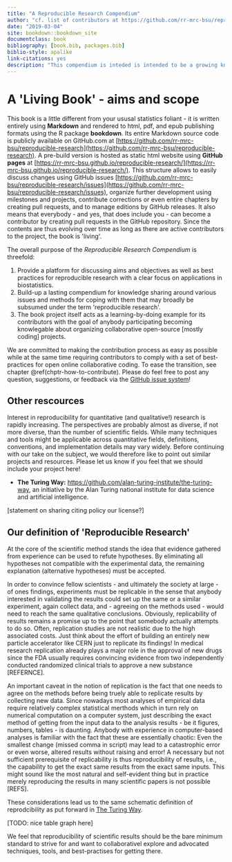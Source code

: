 ```yaml
--- 
title: "A Reproducible Research Compendium"
author: "cf. list of contributors at https://github.com/rr-mrc-bsu/reproducible-research/graphs/contributors"
date: "2019-03-04"
site: bookdown::bookdown_site
documentclass: book
bibliography: [book.bib, packages.bib]
biblio-style: apalike
link-citations: yes
description: "This compendium is inteded is intended to be a growing knowledge base on reproducible research and by writing it collaboratively acts as learning-by-doing example on modern collaborative coding workflows and version control."
---
```






# A 'Living Book' - aims and scope


This book is a little different from your ususal statistics foliant -
it is written entirely using **Markdown** and rendered to html, pdf, and epub
publishing formats using the R package **bookdown**.
Its entire Markdown source code is publicly available on GitHub.com at
[https://github.com/rr-mrc-bsu/reproducible-research](https://github.com/rr-mrc-bsu/reproducible-research).
A pre-build version is hosted as static html website using **GitHub pages** at
[https://rr-mrc-bsu.github.io/reproducible-research/](https://rr-mrc-bsu.github.io/reproducible-research/).
This structure allows to easily discuss changes using GitHub issues
[https://github.com/rr-mrc-bsu/reproducible-research/issues](https://github.com/rr-mrc-bsu/reproducible-research/issues), organize
further development using milestones and projects, contribute corrections or 
even entire chapters by creating pull requests, and to manage editions by
GitHub releases.
It also means that everybody - and yes, that does include you - can become a 
contributor by creating pull requests in the GitHub repository.
Since the contents are thus evolving over time as long as there are active 
contributors to the project, the book is 'living'.

The overall purpose of the *Reproducible Research Compendium* is threefold:

1. Provide a platform for discussing aims and objectives as well as best 
practices for reproducible research with a clear focus on applications in 
biostatistics.
2. Build-up a lasting compendium for knowledge sharing around various issues 
and methods for coping with them that may broadly be subsumed under the term 
'reproducible research'. 
3. The book project itself acts as a learning-by-doing example for its 
contributors with the goal of anybody participating becoming knowlegable about
organizing collaborative open-source [mostly coding] projects.

We are committed to making the contribution process as easy as possible while
at the same time requiring contributors to comply with a set of best-practices
for open online collaborative coding.
To ease the transition, see chapter \@ref(chptr-how-to-contribute).
Please do feel free to post any question, suggestions, or feedback via the
[GitHub issue system]((https://github.com/rr-mrc-bsu/reproducible-research/issues))!



## Other rescources

Interest in reproducibility for quantitative (and qualitative!) research is 
rapidly increasing.
The perspectives are probably almost as diverse, if not more diverse, than the
number of scientific fields.
While many techniques and tools might be applicable across quantitative fields,
definitions, conventions, and implementation details may vary widely.
Before continuing with our take on the subject, we would therefore like to
point out similar projects and resources.
Please let us know if you feel that we should include your project here!

* **The Turing Way:** https://github.com/alan-turing-institute/the-turing-way,
an initiative by the Alan Turing national institute for data science and 
artificial intelligence.

[statement on sharing citing policy our license?]



## Our definition of 'Reproducible Research'

At the core of the scientific method stands the idea that evidence gathered 
from experience can be used to refute hypotheses.
By eliminating all hypotheses not compatible with the experimental data,
the remaining explanation (alternative hypotheses) must be accepted.

In order to convince fellow scientists - and ultimately the society at large -
of ones findings,
experiments must be replicable in the sense that anybody interested in
validating the results could set up the same or a similar experiment, again
collect data, and - agreeing on the methods used - would need to reach the same 
qualitative conclusions.
Obviously, replicability of results remains a promise up to the point that 
somebody actually attempts to do so.
Often, replication studies are not realistic due to the high associated costs.
Just think about the effort of building an entirely new particle accelerator
like CERN just to replicate its findings!
In medical research replication already plays a major role in the approval of
new drugs since the FDA usually requires convincing evidence from two independently
conducted randomized clinical trials to approve a new substance [REFERNCE].

An important caveat in the notion of replication is the fact that one needs to
agree on the methods before being truely able to replicate results by collecting
new data.
Since nowadays most analyses of empirical data require relatively complex 
statistical merthods which in turn rely on numerical computation on a computer
system, 
just describing the exact method of getting from the input data to the analysis
results - be it figures, numbers, tables - is daunting.
Anybody with experience in computer-based analyses is familiar with the fact
that these are essentially chaotic:
Even the smallest change (missed comma in script) may lead to a catastrophic 
error or even worse, altered results without raising and error!
A necessary but not sufficient prerequisite of replicability is thus 
reproducibility of results, i.e., the capability to get the exact same 
results from the exact same inputs.
This might sound like the most natural and self-evident thing but in practice 
merely reproducing the results in many scientific papers is not possible [REFS].

These considerations lead us to the same schematic definition of reprodcibility
as put forward in [The Turing Way](https://github.com/alan-turing-institute/the-turing-way/blob/master/chapters/reproducibility.md#the-turing-way-definition-of-reproducibility).

[TODO: nice table graph here]

We feel that reproducibility of scientific results should be the bare minimum
standard to strive for and want to collaborativel explore and advocated techniques,
tools, and best-practises for getting there.
